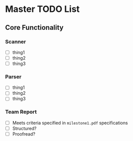 # Master TODO List

## Core Functionality

### Scanner
- [ ] thing1
- [ ] thing2
- [ ] thing3

### Parser
- [ ] thing1
- [ ] thing2
- [ ] thing3

### Team Report
- [ ] Meets criteria specified in `milestone1.pdf` specifications
- [ ] Structured?
- [ ] Proofread?
